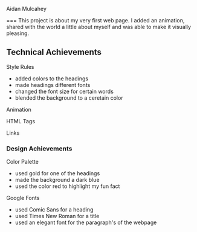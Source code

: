 Aidan Mulcahey 

===
This project is about my very first web page. I added an animation, shared with the world a little about myself and was able to make it visually pleasing. 

## Technical Achievements
Style Rules 
- added colors to the headings 
- made headings different fonts 
- changed the font size for certain words
- blended the background to a ceretain color 

Animation 

HTML Tags 

Links

### Design Achievements
Color Palette 
- used gold for one of the headings 
- made the background a dark blue 
- used the color red to highlight my fun fact 

Google Fonts 
- used Comic Sans for a heading 
- used Times New Roman for a title 
- used an elegant font for the paragraph's of the webpage

